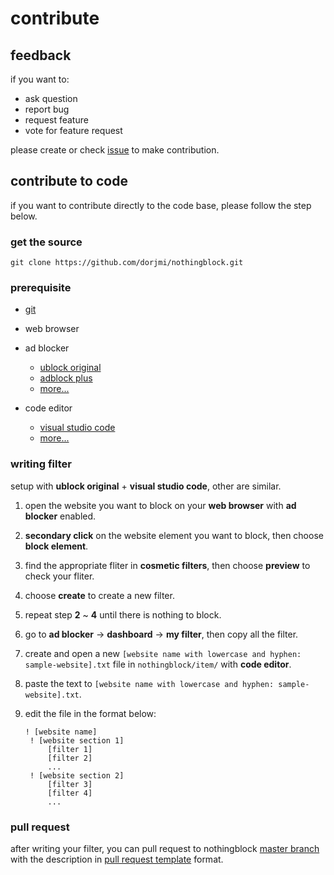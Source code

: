 # contribute

## feedback

if you want to:

- ask question
- report bug
- request feature
- vote for feature request

please create or check [issue](https://github.com/dorjmi/nothingblock/issues/new) to make contribution.

## contribute to code

if you want to contribute directly to the code base, please follow the step below.

### get the source

`git clone https://github.com/dorjmi/nothingblock.git`

### prerequisite

- [git](https://git-scm.com/)

- web browser

- ad blocker

  - [ublock original](https://github.com/gorhill/ublock)
  - [adblock plus](https://adblockplus.org)
  - [more...](https://bing.com/search?q=ad+blocker)

- code editor
  - [visual studio code](https://code.visualstudio.com/)
  - [more...](https://bing.com/search?q=code+editor)

### writing filter

setup with **ublock original** + **visual studio code**, other are similar.

1. open the website you want to block on your **web browser** with **ad blocker** enabled.
2. **secondary click** on the website element you want to block, then choose **block element**.
3. find the appropriate fliter in **cosmetic filters**, then choose **preview** to check your fliter.
4. choose **create** to create a new filter.
5. repeat step **2** ~ **4** until there is nothing to block.
6. go to **ad blocker** -> **dashboard** -> **my filter**, then copy all the filter.
7. create and open a new `[website name with lowercase and hyphen: sample-website].txt` file in `nothingblock/item/` with **code editor**.
8. paste the text to `[website name with lowercase and hyphen: sample-website].txt`.
9. edit the file in the format below:

   ```adp
   ! [website name]
   	! [website section 1]
   		[filter 1]
   		[filter 2]
   		...
   	! [website section 2]
   		[filter 3]
   		[filter 4]
   		...
   ```

### pull request

after writing your filter, you can pull request to nothingblock [master branch](https://github.com/dorjmi/nothingblock/tree/master) with the description in [pull request template](../.github/pull_request_template.md) format.
